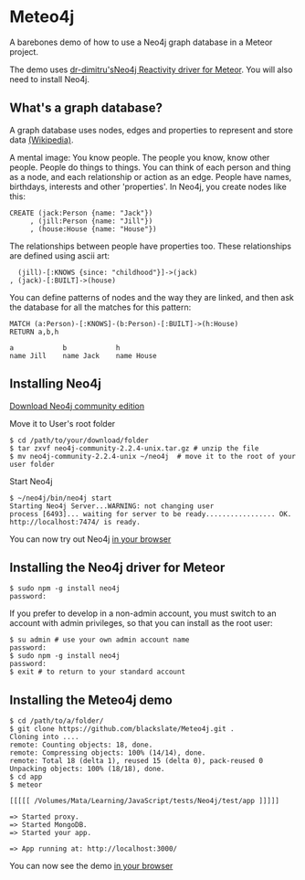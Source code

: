 # Meteo4j

A barebones demo of how to use a Neo4j graph database in a Meteor project.

The demo uses [dr-dimitru's](https://github.com/dr-dimitru)[Neo4j Reactivity driver for Meteor](https://github.com/VeliovGroup/ostrio-Neo4jreactivity). You will also need to install Neo4j.

## What's a graph database?

A graph database uses nodes, edges and properties to represent and store data [(Wikipedia)](https://en.wikipedia.org/wiki/Graph_database).

A mental image: You know people. The people you know, know other people. People do things to things. You can think of each person and thing as a node, and each relationship or action as an edge. People have names, birthdays, interests and other 'properties'. In Neo4j, you create nodes like this: 

    CREATE (jack:Person {name: "Jack"})
         , (jill:Person {name: "Jill"})
         , (house:House {name: "House"})

The relationships between people have properties too. These relationships are defined using ascii art:

      (jill)-[:KNOWS {since: "childhood"}]->(jack)
    , (jack)-[:BUILT]->(house)

You can define patterns of nodes and the way they are linked, and then ask the database for all the matches for this pattern:

    MATCH (a:Person)-[:KNOWS]-(b:Person)-[:BUILT]->(h:House)
    RETURN a,b,h
    
    a            b            h
    name Jill    name Jack    name House

## Installing Neo4j

[Download Neo4j community edition](http://neo4j.com/download/)

Move it to User's root folder

    $ cd /path/to/your/download/folder
    $ tar zxvf neo4j-community-2.2.4-unix.tar.gz # unzip the file
    $ mv neo4j-community-2.2.4-unix ~/neo4j  # move it to the root of your user folder

Start Neo4j

    $ ~/neo4j/bin/neo4j start
    Starting Neo4j Server...WARNING: not changing user
    process [6493]... waiting for server to be ready................. OK.
    http://localhost:7474/ is ready.

You can now try out Neo4j [in your browser](http://localhost:7474/)

## Installing the Neo4j driver for Meteor

    $ sudo npm -g install neo4j
    password:

If you prefer to develop in a non-admin account, you must switch to an account with admin privileges, so that you can install as the root user:

    $ su admin # use your own admin account name
    password:
    $ sudo npm -g install neo4j
    password:
    $ exit # to return to your standard account

## Installing the Meteo4j demo

    $ cd /path/to/a/folder/
    $ git clone https://github.com/blackslate/Meteo4j.git .
    Cloning into ....
    remote: Counting objects: 18, done.
    remote: Compressing objects: 100% (14/14), done.
    remote: Total 18 (delta 1), reused 15 (delta 0), pack-reused 0
    Unpacking objects: 100% (18/18), done.
    $ cd app
    $ meteor
       
    [[[[[ /Volumes/Mata/Learning/JavaScript/tests/Neo4j/test/app ]]]]]
    
    => Started proxy.                             
    => Started MongoDB.                           
    => Started your app.                          
    
    => App running at: http://localhost:3000/

You can now see the demo [in your browser](http://localhost:3000/)
